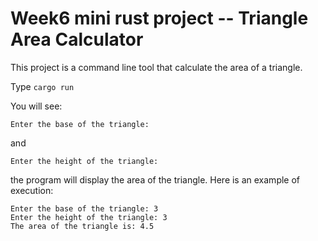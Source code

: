 # Week6 mini rust project -- Triangle Area Calculator
This project is a command line tool that calculate the area of a triangle.

Type `cargo run`

You will see:
```
Enter the base of the triangle:
```
and 
```
Enter the height of the triangle:
```
the program will display the area of the triangle. Here is an example of execution:

```
Enter the base of the triangle: 3
Enter the height of the triangle: 3
The area of the triangle is: 4.5
```
